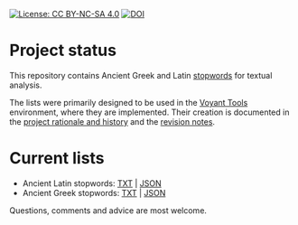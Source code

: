[![License: CC BY-NC-SA 4.0](https://img.shields.io/badge/License-CC%20BY--NC--SA%204.0-blue.svg)](https://creativecommons.org/licenses/by-nc-sa/4.0/)
[![DOI](https://zenodo.org/badge/DOI/10.5281/zenodo.3860343.svg)](https://doi.org/10.5281/zenodo.3860343)

# Project status

This repository contains Ancient Greek and Latin [stopwords](https://github.com/aurelberra/stopwords/blob/master/rationale.md#about-stopwords) for textual analysis.

The lists were primarily designed to be used in the [Voyant Tools](https://voyant-tools.org/) environment, where they are implemented. Their creation is documented in the [project rationale and history](rationale.md) and the [revision notes](revision_notes.md).

# Current lists

* Ancient Latin stopwords: [TXT](stopwords_latin.txt) | [JSON](stopwords_latin.json)
* Ancient Greek stopwords: [TXT](stopwords_greek.txt) | [JSON](stopwords_greek.json)

Questions, comments and advice are most welcome.
